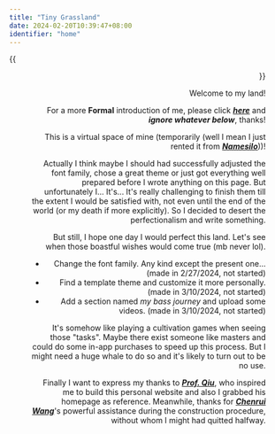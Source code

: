 ```yaml
---
title: "Tiny Grassland"
date: 2024-02-20T10:39:47+08:00
identifier: "home"
---
```


{{<figure src="images/thinking.jpg" height=150 align=right margin-left=50px >}}

Welcome to my land!

For a more **Formal** introduction of me, please click ***[here](about/)*** and ***ignore whatever below***, thanks! 

This is a virtual space of mine (temporarily (well I mean I just rented it from ***[Namesilo](https://www.namesilo.com/)***))!

Actually I think maybe I should had successfully adjusted the font family, chose a great theme or just got everything well prepared before I wrote anything on this page. But unfortunately I... It's... It's really challenging to finish them till the extent I would be satisfied with, not even until the end of the world (or my death if more explicitly). So I decided to desert the perfectionalism and write something.

But still, I hope one day I would perfect this land. Let's see when those boastful wishes would come true (mb never lol).
- Change the font family. Any kind except the present one... (made in 2/27/2024, not started)
- Find a template theme and customize it more personally. (made in 3/10/2024, not started)
- Add a section named *my bass journey* and upload some videos. (made in 3/10/2024, not started)

It's somehow like playing a cultivation games when seeing those "tasks". Maybe there exist someone like masters and could do some in-app purchases to speed up this process. But I might need a huge whale to do so and it's likely to turn out to be no use.

Finally I want to express my thanks to ***[Prof. Qiu](https://statr.me/)***, who inspired me to build this personal website and also I grabbed his homepage as reference. Meanwhile, thanks for ***[Chenrui Wang](https://github.com/Aoblex)***'s powerful assistance during the construction procedure, without whom I might had quitted halfway.
